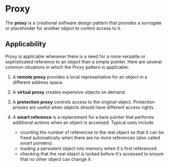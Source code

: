 # Proxy

The **proxy** is a creational software design pattern that provides a surrogate or placeholder for another object to control access to it.

## Applicability

Proxy is applicable whenever there is a need for a more versatile or sophisticated
reference to an object than a simple pointer. Here are several common situations
in which the Proxy pattern is applicable:

1. A **remote proxy** provides a local representative for an object in a different
address space.

2. A **virtual proxy** creates expensive objects on demand.

3. A **protection proxy** controls access to the original object. Protection
proxies are useful when objects should have different access rights.

4. A **smart reference** is a replacement for a bare pointer that performs
additional actions when an object is accessed. Typical uses include
   * counting the number of references to the real object so that it can
be freed automatically when there are no more references (also called
smart pointers).
   * loading a persistent object into memory when it's first referenced.
   * checking that the real object is locked before it's accessed to ensure
that no other object can change it.